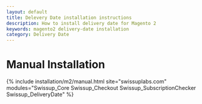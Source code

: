 ```yaml
---
layout: default
title: Delevery Date installation instructions
description: How to install delivery date for Magento 2
keywords: magento2 delivery-date installation
category: Delivery Date
---
```


# Manual Installation

{% include installation/m2/manual.html site="swissuplabs.com" modules="Swissup_Core Swissup_Checkout Swissup_SubscriptionChecker Swissup_DeliveryDate" %}


        